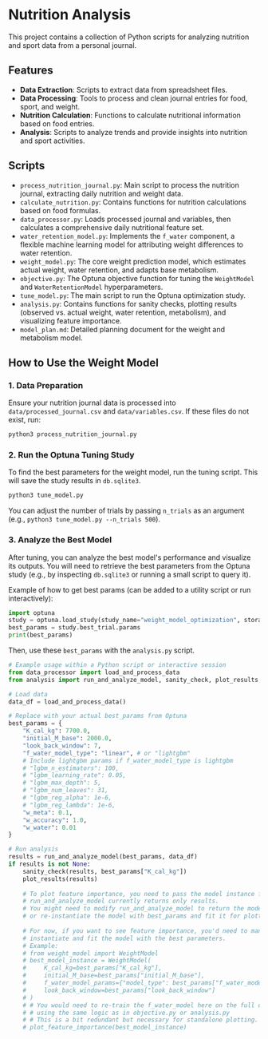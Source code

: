 # Nutrition Analysis

This project contains a collection of Python scripts for analyzing nutrition and sport data from a personal journal.

## Features

*   **Data Extraction**: Scripts to extract data from spreadsheet files.
*   **Data Processing**: Tools to process and clean journal entries for food, sport, and weight.
*   **Nutrition Calculation**: Functions to calculate nutritional information based on food entries.
*   **Analysis**: Scripts to analyze trends and provide insights into nutrition and sport activities.

## Scripts

-   `process_nutrition_journal.py`: Main script to process the nutrition journal, extracting daily nutrition and weight data.
-   `calculate_nutrition.py`: Contains functions for nutrition calculations based on food formulas.
-   `data_processor.py`: Loads processed journal and variables, then calculates a comprehensive daily nutritional feature set.
-   `water_retention_model.py`: Implements the `f_water` component, a flexible machine learning model for attributing weight differences to water retention.
-   `weight_model.py`: The core weight prediction model, which estimates actual weight, water retention, and adapts base metabolism.
-   `objective.py`: The Optuna objective function for tuning the `WeightModel` and `WaterRetentionModel` hyperparameters.
-   `tune_model.py`: The main script to run the Optuna optimization study.
-   `analysis.py`: Contains functions for sanity checks, plotting results (observed vs. actual weight, water retention, metabolism), and visualizing feature importance.
-   `model_plan.md`: Detailed planning document for the weight and metabolism model.

## How to Use the Weight Model

### 1. Data Preparation

Ensure your nutrition journal data is processed into `data/processed_journal.csv` and `data/variables.csv`.
If these files do not exist, run:
```bash
python3 process_nutrition_journal.py
```

### 2. Run the Optuna Tuning Study

To find the best parameters for the weight model, run the tuning script. This will save the study results in `db.sqlite3`.
```bash
python3 tune_model.py
```
You can adjust the number of trials by passing `n_trials` as an argument (e.g., `python3 tune_model.py --n_trials 500`).

### 3. Analyze the Best Model

After tuning, you can analyze the best model's performance and visualize its outputs.
You will need to retrieve the best parameters from the Optuna study (e.g., by inspecting `db.sqlite3` or running a small script to query it).

Example of how to get best params (can be added to a utility script or run interactively):
```python
import optuna
study = optuna.load_study(study_name="weight_model_optimization", storage="sqlite:///db.sqlite3")
best_params = study.best_trial.params
print(best_params)
```

Then, use these `best_params` with the `analysis.py` script.
```python
# Example usage within a Python script or interactive session
from data_processor import load_and_process_data
from analysis import run_and_analyze_model, sanity_check, plot_results, plot_feature_importance

# Load data
data_df = load_and_process_data()

# Replace with your actual best_params from Optuna
best_params = {
    "K_cal_kg": 7700.0,
    "initial_M_base": 2000.0,
    "look_back_window": 7,
    "f_water_model_type": "linear", # or "lightgbm"
    # Include lightgbm params if f_water_model_type is lightgbm
    # "lgbm_n_estimators": 100,
    # "lgbm_learning_rate": 0.05,
    # "lgbm_max_depth": 5,
    # "lgbm_num_leaves": 31,
    # "lgbm_reg_alpha": 1e-6,
    # "lgbm_reg_lambda": 1e-6,
    "w_meta": 0.1,
    "w_accuracy": 1.0,
    "w_water": 0.01
}

# Run analysis
results = run_and_analyze_model(best_params, data_df)
if results is not None:
    sanity_check(results, best_params["K_cal_kg"])
    plot_results(results)
    
    # To plot feature importance, you need to pass the model instance from run_and_analyze_model
    # run_and_analyze_model currently returns only results.
    # You might need to modify run_and_analyze_model to return the model instance as well,
    # or re-instantiate the model with best_params and fit it for plotting feature importance.
    
    # For now, if you want to see feature importance, you'd need to manually
    # instantiate and fit the model with the best parameters.
    # Example:
    # from weight_model import WeightModel
    # best_model_instance = WeightModel(
    #     K_cal_kg=best_params["K_cal_kg"],
    #     initial_M_base=best_params["initial_M_base"],
    #     f_water_model_params={"model_type": best_params["f_water_model_type"], ...}, # Pass all f_water params
    #     look_back_window=best_params["look_back_window"]
    # )
    # # You would need to re-train the f_water_model here on the full data
    # # using the same logic as in objective.py or analysis.py
    # # This is a bit redundant but necessary for standalone plotting.
    # plot_feature_importance(best_model_instance)
```